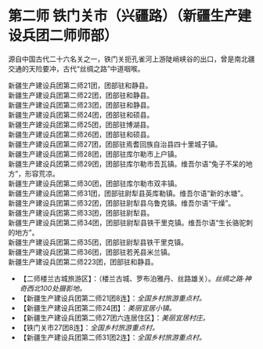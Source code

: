 # 第二师 铁门关市（兴疆路）（新疆生产建设兵团二师师部）  
源自中国古代二十六名关之一，铁门关扼孔雀河上游陡峭峡谷的出口，曾是南北疆交通的天险要冲，古代“丝绸之路”中道咽喉。  

新疆生产建设兵团第二师21团，团部驻和静县。  
新疆生产建设兵团第二师22团，团部驻和静县。  
新疆生产建设兵团第二师23团，团部驻和静县。  
新疆生产建设兵团第二师24团，团部驻和硕县。  
新疆生产建设兵团第二师25团，团部驻博湖县。  
新疆生产建设兵团第二师26团，团部驻和硕县。  
新疆生产建设兵团第二师27团，团部驻焉耆回族自治县四十里城子镇。  
新疆生产建设兵团第二师28团，团部驻库尔勒市上户镇。  
新疆生产建设兵团第二师29团，团部驻库尔勒市吾瓦镇。维吾尔语“兔子不呆的地方”，形容荒凉。  
新疆生产建设兵团第二师30团，团部驻库尔勒市双丰镇。  
新疆生产建设兵团第二师31团，团部驻尉犁县英库勒镇。维吾尔语“新的水塘”。  
新疆生产建设兵团第二师32团，团部驻尉犁县乌鲁克镇。维吾尔语“干燥”。  
新疆生产建设兵团第二师33团，团部驻尉犁县。  
新疆生产建设兵团第二师34团，团部驻尉犁县铁干里克镇。维吾尔语“生长骆驼刺的地方”。  
新疆生产建设兵团第二师35团，团部驻尉犁县铁干里克镇。  
新疆生产建设兵团第二师36团，团部驻若羌县米兰镇。  
新疆生产建设兵团第二师223团，团部驻和静县。  

* 【二师楼兰古城旅游区】：（楼兰古城、罗布泊雅丹、丝路雄关）。*丝绸之路·神奇西北100处摄影地。*  
* 【新疆生产建设兵团第二师21团8连】：*全国乡村旅游重点村。*    
* 【新疆生产建设兵团第二师24团】：*美丽宜居小镇。*  
* 【新疆生产建设兵团第二师27团六连居住区】：*美丽宜居村庄。*  
* 【铁门关市27团8连】：*全国乡村旅游重点村。*  
* 【新疆生产建设兵团第二师31团2连】：*全国乡村旅游重点村。*  

